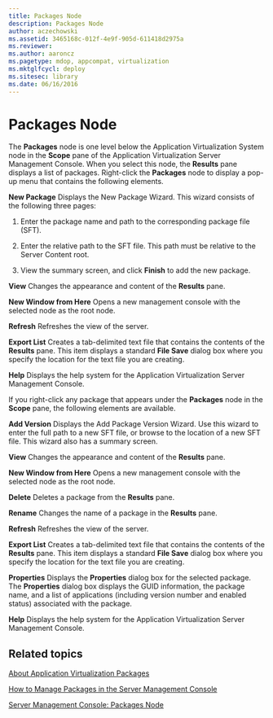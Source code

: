 ```yaml
---
title: Packages Node
description: Packages Node
author: aczechowski
ms.assetid: 3465168c-012f-4e9f-905d-611418d2975a
ms.reviewer:
ms.author: aaroncz
ms.pagetype: mdop, appcompat, virtualization
ms.mktglfcycl: deploy
ms.sitesec: library
ms.date: 06/16/2016
---
```



# Packages Node


The **Packages** node is one level below the Application Virtualization System node in the **Scope** pane of the Application Virtualization Server Management Console. When you select this node, the **Results** pane displays a list of packages. Right-click the **Packages** node to display a pop-up menu that contains the following elements.

<a href="" id="new-package"></a>**New Package**
Displays the New Package Wizard. This wizard consists of the following three pages:

1.  Enter the package name and path to the corresponding package file (SFT).

2.  Enter the relative path to the SFT file. This path must be relative to the Server Content root.

3.  View the summary screen, and click **Finish** to add the new package.

<a href="" id="view"></a>**View**
Changes the appearance and content of the **Results** pane.

<a href="" id="new-window-from-here"></a>**New Window from Here**
Opens a new management console with the selected node as the root node.

<a href="" id="refresh"></a>**Refresh**
Refreshes the view of the server.

<a href="" id="export-list"></a>**Export List**
Creates a tab-delimited text file that contains the contents of the **Results** pane. This item displays a standard **File Save** dialog box where you specify the location for the text file you are creating.

<a href="" id="help"></a>**Help**
Displays the help system for the Application Virtualization Server Management Console.

If you right-click any package that appears under the **Packages** node in the **Scope** pane, the following elements are available.

<a href="" id="add-version"></a>**Add Version**
Displays the Add Package Version Wizard. Use this wizard to enter the full path to a new SFT file, or browse to the location of a new SFT file. This wizard also has a summary screen.

<a href="" id="view"></a>**View**
Changes the appearance and content of the **Results** pane.

<a href="" id="new-window-from-here"></a>**New Window from Here**
Opens a new management console with the selected node as the root node.

<a href="" id="delete"></a>**Delete**
Deletes a package from the **Results** pane.

<a href="" id="rename"></a>**Rename**
Changes the name of a package in the **Results** pane.

<a href="" id="refresh"></a>**Refresh**
Refreshes the view of the server.

<a href="" id="export-list"></a>**Export List**
Creates a tab-delimited text file that contains the contents of the **Results** pane. This item displays a standard **File Save** dialog box where you specify the location for the text file you are creating.

<a href="" id="properties"></a>**Properties**
Displays the **Properties** dialog box for the selected package. The **Properties** dialog box displays the GUID information, the package name, and a list of applications (including version number and enabled status) associated with the package.

<a href="" id="help"></a>**Help**
Displays the help system for the Application Virtualization Server Management Console.

## Related topics


[About Application Virtualization Packages](about-application-virtualization-packages.md)

[How to Manage Packages in the Server Management Console](how-to-manage-packages-in-the-server-management-console.md)

[Server Management Console: Packages Node](server-management-console-packages-node.md)

 

 





